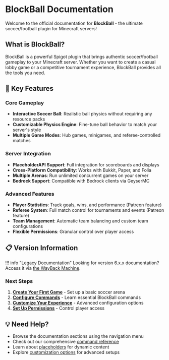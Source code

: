 # BlockBall Documentation

Welcome to the official documentation for **BlockBall** - the ultimate soccer/football plugin for Minecraft servers!

## What is BlockBall?

BlockBall is a powerful Spigot plugin that brings authentic soccer/football gameplay to your Minecraft server. Whether you want to create a casual lobby game or a competitive tournament experience, BlockBall provides all the tools you need.

## 🎯 Key Features

### Core Gameplay
* **Interactive Soccer Ball**: Realistic ball physics without requiring any resource packs
* **Customizable Physics Engine**: Fine-tune ball behavior to match your server's style
* **Multiple Game Modes**: Hub games, minigames, and referee-controlled matches

### Server Integration
* **PlaceholderAPI Support**: Full integration for scoreboards and displays
* **Cross-Platform Compatibility**: Works with Bukkit, Paper, and Folia
* **Multiple Arenas**: Run unlimited concurrent games on your server
* **Bedrock Support**: Compatible with Bedrock clients via GeyserMC

### Advanced Features
* **Player Statistics**: Track goals, wins, and performance (Patreon feature)
* **Referee System**: Full match control for tournaments and events (Patreon feature)
* **Team Management**: Automatic team balancing and custom team configurations
* **Flexible Permissions**: Granular control over player access

## 📋 Version Information

!!! info "Legacy Documentation"
    Looking for version 6.x.x documentation? Access it via [the WayBack Machine](https://web.archive.org/web/20240811125048/https://shynixn.github.io/BlockBall/build/html/index.html).

### Next Steps

1. **[Create Your First Game](game.md)** - Set up a basic soccer arena
2. **[Configure Commands](commands.md)** - Learn essential BlockBall commands  
3. **[Customize Your Experience](customization.md)** - Advanced configuration options
4. **[Set Up Permissions](permission.md)** - Control player access

## 💡 Need Help?

* Browse the documentation sections using the navigation menu
* Check out our comprehensive [command reference](commands.md)
* Learn about [placeholders](placeholders.md) for dynamic content
* Explore [customization options](customization.md) for advanced setups
